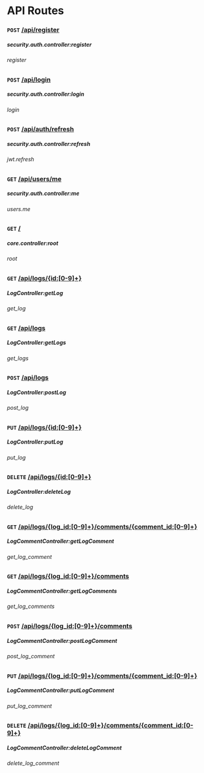 # API Routes

### `POST` [/api/register](http://localhost/slim-rest-base/api/register)
##### security.auth.controller:register
###### register

### `POST` [/api/login](http://localhost/slim-rest-base/api/login)
##### security.auth.controller:login
###### login

### `POST` [/api/auth/refresh](http://localhost/slim-rest-base/api/auth/refresh)
##### security.auth.controller:refresh
###### jwt.refresh

### `GET` [/api/users/me](http://localhost/slim-rest-base/api/users/me)
##### security.auth.controller:me
###### users.me

### `GET` [/](http://localhost/slim-rest-base/)
##### core.controller:root
###### root

### `GET` [/api/logs/{id:[0-9]+}](http://localhost/slim-rest-base/api/logs/{id:[0-9]+})
##### LogController:getLog
###### get_log

### `GET` [/api/logs](http://localhost/slim-rest-base/api/logs)
##### LogController:getLogs
###### get_logs

### `POST` [/api/logs](http://localhost/slim-rest-base/api/logs)
##### LogController:postLog
###### post_log

### `PUT` [/api/logs/{id:[0-9]+}](http://localhost/slim-rest-base/api/logs/{id:[0-9]+})
##### LogController:putLog
###### put_log

### `DELETE` [/api/logs/{id:[0-9]+}](http://localhost/slim-rest-base/api/logs/{id:[0-9]+})
##### LogController:deleteLog
###### delete_log

### `GET` [/api/logs/{log_id:[0-9]+}/comments/{comment_id:[0-9]+}](http://localhost/slim-rest-base/api/logs/{log_id:[0-9]+}/comments/{comment_id:[0-9]+})
##### LogCommentController:getLogComment
###### get_log_comment

### `GET` [/api/logs/{log_id:[0-9]+}/comments](http://localhost/slim-rest-base/api/logs/{log_id:[0-9]+}/comments)
##### LogCommentController:getLogComments
###### get_log_comments

### `POST` [/api/logs/{log_id:[0-9]+}/comments](http://localhost/slim-rest-base/api/logs/{log_id:[0-9]+}/comments)
##### LogCommentController:postLogComment
###### post_log_comment

### `PUT` [/api/logs/{log_id:[0-9]+}/comments/{comment_id:[0-9]+}](http://localhost/slim-rest-base/api/logs/{log_id:[0-9]+}/comments/{comment_id:[0-9]+})
##### LogCommentController:putLogComment
###### put_log_comment

### `DELETE` [/api/logs/{log_id:[0-9]+}/comments/{comment_id:[0-9]+}](http://localhost/slim-rest-base/api/logs/{log_id:[0-9]+}/comments/{comment_id:[0-9]+})
##### LogCommentController:deleteLogComment
###### delete_log_comment


